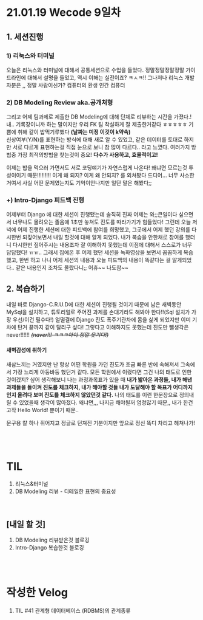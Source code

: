 # 21.01.19 Wecode 9일차

## 1. 세션진행
### 1) 리눅스와 터미널
오늘은 리눅스와 터미널에 대해서 공통세션으로 수업을 들었다.
정말정말정말정말 가이드라인에 대해서 설명을 들었고, 역시 이해는 실전이죠? ㅋㅅㅋ!! 그나저나 리눅스 개발자분은 ,, 정말 사람이신가? 컴퓨터의 환생 인간 컴퓨터

### 2) DB Modeling Review aka.공개처형
그리고 어제 팀과제로 제출한 DB Modeling에 대해 단체로 리뷰하는 시간을 가졌다.! 내.. 기록장이니까 하는 말이지만 우리 FK 팀 착실하게 잘 제출한거같다 ㅎㅎㅎㅎㅎ 기쁨에 취해 같이 밥먹기루했다
**(날짜는 미정 이것이 k약속)**
<br>
신상여부(Y/N)를 표현하는 방식에 대해 새로 알 수 있었고, 같은 데이터를 토대로 하지만 서로 다르게 표현하는걸 직접 눈으로 보니 참 많이 다르다.. 라고 느꼈다.
여러가지 방법중 가장 최적의방법을 찾는것이 중요! **다수가 사용하고, 효율적이고!**

이제는 밥을 먹으러 가면서도 서로 코딩얘기가 자연스럽게 나온다! 왜냐면 모르는것 투성이이기 때문!!!!!!!!!
이게 왜 되지? 이게 왜 안되지? 를 외쳐봤다 드디어... 너무 사소한 거여서 사실 어떤 문제였는지도 기억이안나지만 일단 말은 해봤다;;

### +) Intro-Django 피드백 진행
어제부터 Django 에 대한 세션이 진행됐는데 솔직히 진짜 어제는 와;;큰일이다 싶으면서 너무나도 몰려오는 졸음에 1초만 놓쳐도 진도를 따라가기가 힘들었다!
그런데 오늘 저녁에 어제 진행한 세션에 대한 피드백에 참여를 희망했고, 그곳에서 어제 했던 강의를 다시한번 되짚어보면서 내일 할것에 대해 알게 되었다.
내가 복습을 안한채로 참여를 했더니 다시한번 짚어주시는 내용조차 잘 이해하지 못했는데 이점에 대해서 스스로가 너무 답답했다! ㅠㅠ..
그래서 집에온 후 어제 했던 세션을 녹화영상을 보면서 꼼꼼하게 복습했고, 한번 하고 나니 어제 세션의 내용과 오늘 피드백의 내용이 똑같다는 걸 알게되었다.. 같은 내용인지 조차도 몰랐다니;; 어휴~~ 나도참~~

## 2. 복습하기
내일 바로 Django-C.R.U.D에 대한 세션이 진행될 것이기 때문에 남은 새벽동안 MySql을 설치하고, 튜토리얼로 주어진 과제를 손대기라도 해봐야 한다!!(Sql 설치가 가장 우선/이건 필수다!)
얼떨결에 Django 진도 폭주기관차에 몸을 싩게 되었지만 이미 기차에 탄거 끝까지 같이 달리구 싶다! 그렇다고 이해하지도 못했는데 진도만 뺄생각은 never!!!!!! ~~_(naver!!! ㅋㅋㅋ아이 정말 웃기다!)_~~

#### 새벽감성에 취하기
새삼느끼는 거였지만 난 항상 어떤 학원을 가던 진도가 조금 빠른 반에 속해져서 그속에서 가장 느리게 아둥바둥 했던거 같다.
모든 학원에서 이랬다면 그건 나의 태도로 인한 것이겠지? 싶어 생각해보니
나는 과정과목표가 있을 때 **내가 밟아온 과정들, 내가 해낸 과제들을 돌이켜 진도를 체크하지, 내가 해야할 것들 내가 도달해야 할 목표가 어디까지인지 올려다 보며 진도를 체크하지 않았던것 같다.**
나의 태도를 이런 한문장으로 정의내릴 수 있었을때 생각이 많아졌다. 왜냐면,,, 나지금 해야될꺼 엄청많기 때문,, 내가 한건 고작 Hello World! 뿐이기 때문..

문구용 칼 하나 쥐어지고 정글로 던져진 기분이지만 앞으로 정신 똑디 차리고 헤쳐나가!

<br>
<br>

# TIL
1. 리눅스&터미널
2. DB Modeling 리뷰 - 디테일한 표현의 중요성

<br>

## [내일 할 것]
1. DB Modeling 리뷰받은것 블로깅
2. Intro-Django 복습한것 블로깅

<br>
<br>

# 작성한 Velog
1. TIL #41 관계형 데이터베이스 (RDBMS)의 관계종류
